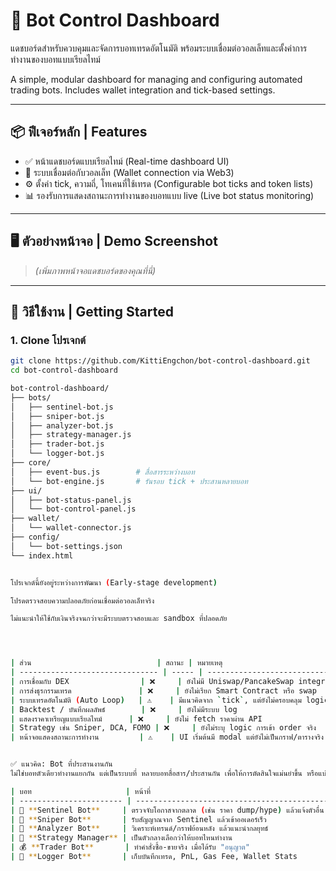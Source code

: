 # 🧠 Bot Control Dashboard

แดชบอร์ดสำหรับควบคุมและจัดการบอทเทรดอัตโนมัติ พร้อมระบบเชื่อมต่อวอลเล็ทและตั้งค่าการทำงานของบอทแบบเรียลไทม์

A simple, modular dashboard for managing and configuring automated trading bots. Includes wallet integration and tick-based settings.

---

## 📦 ฟีเจอร์หลัก | Features

- ✅ หน้าแดชบอร์ดแบบเรียลไทม์ (Real-time dashboard UI)
- 🔄 ระบบเชื่อมต่อกับวอลเล็ท (Wallet connection via Web3)
- ⚙️ ตั้งค่า tick, ความถี่, โทเคนที่ใช้เทรด (Configurable bot ticks and token lists)
- 📊 รองรับการแสดงสถานะการทำงานของบอทแบบ live (Live bot status monitoring)

---

## 🖥️ ตัวอย่างหน้าจอ | Demo Screenshot

> *(เพิ่มภาพหน้าจอแดชบอร์ดของคุณที่นี่)*

---

## 🚀 วิธีใช้งาน | Getting Started

### 1. Clone โปรเจกต์
```bash
git clone https://github.com/KittiEngchon/bot-control-dashboard.git
cd bot-control-dashboard

bot-control-dashboard/
├── bots/
│   ├── sentinel-bot.js
│   ├── sniper-bot.js
│   ├── analyzer-bot.js
│   ├── strategy-manager.js
│   ├── trader-bot.js
│   └── logger-bot.js
├── core/
│   ├── event-bus.js        # สื่อสารระหว่างบอท
│   └── bot-engine.js       # รันรอบ tick + ประสานหลายบอท
├── ui/
│   ├── bot-status-panel.js
│   └── bot-control-panel.js
├── wallet/
│   └── wallet-connector.js
├── config/
│   └── bot-settings.json
└── index.html


โปรเจกต์นี้ยังอยู่ระหว่างการพัฒนา (Early-stage development)

โปรดตรวจสอบความปลอดภัยก่อนเชื่อมต่อวอลเล็ทจริง

ไม่แนะนำให้ใช้กับเงินจริงจนกว่าจะมีระบบตรวจสอบและ sandbox ที่ปลอดภัย




| ส่วน                            | สถานะ | หมายเหตุ                                        |
| ------------------------------- | ----- | ----------------------------------------------- |
| การเชื่อมกับ DEX                | ❌     | ยังไม่มี Uniswap/PancakeSwap integration        |
| การส่งธุรกรรมเทรด               | ❌     | ยังไม่เรียก Smart Contract หรือ swap            |
| ระบบเทรดอัตโนมัติ (Auto Loop)   | ⚠️    | มีแนวคิดจาก `tick`, แต่ยังไม่ครอบคลุม logic     |
| Backtest / บันทึกผลลัพธ์        | ❌     | ยังไม่มีระบบ log                                |
| แสดงราคาเหรียญแบบเรียลไทม์      | ❌     | ยังไม่ fetch ราคาผ่าน API                       |
| Strategy เช่น Sniper, DCA, FOMO | ❌     | ยังไม่ระบุ logic การเข้า order จริง             |
| หน้าจอแสดงสถานะการทำงาน         | ⚠️    | UI เริ่มต้นมี modal แต่ยังไม่เป็นกราฟ/ตารางจริง |


✅ แนวคิด: Bot ที่ประสานงานกัน
ไม่ใช่บอทตัวเดียวทำงานแยกกัน แต่เป็นระบบที่ หลายบอทสื่อสาร/ประสานกัน เพื่อให้การตัดสินใจแม่นยำขึ้น หรือแบ่งหน้าที่ เช่น

| บอท                     | หน้าที่                                                   |
| ----------------------- | --------------------------------------------------------- |
| 📡 **Sentinel Bot**     | ตรวจจับโอกาสจากตลาด (เช่น ราคา dump/hype) แล้วแจ้งตัวอื่น |
| 🛒 **Sniper Bot**       | รับสัญญาณจาก Sentinel แล้วเข้าออเดอร์เร็ว                 |
| 🧠 **Analyzer Bot**     | วิเคราะห์เทรนด์/กราฟย้อนหลัง แล้วแนะนำกลยุทธ์             |
| 🧬 **Strategy Manager** | เป็นตัวกลางเลือกว่าให้บอทไหนทำงาน                         |
| 💰 **Trader Bot**       | ทำคำสั่งซื้อ-ขายจริง เมื่อได้รับ "อนุญาต"                 |
| 🧾 **Logger Bot**       | เก็บบันทึกเทรด, PnL, Gas Fee, Wallet Stats                |

